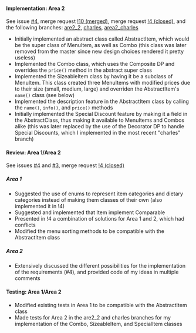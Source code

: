 #### Implementation: Area 2

See issue [#4](https://gitlab.cs.mcgill.ca/mnassif/303a7t9/-/issues/4), merge request [!10 (merged)](https://gitlab.cs.mcgill.ca/mnassif/303a7t9/-/merge_requests/10), merge request [!4 (closed)](https://gitlab.cs.mcgill.ca/mnassif/303a7t9/-/merge_requests/4), and the following branches: [are2_2](https://gitlab.cs.mcgill.ca/mnassif/303a7t9/-/tree/are2_2), [charles](https://gitlab.cs.mcgill.ca/mnassif/303a7t9/-/tree/charles), [area2_charles](https://gitlab.cs.mcgill.ca/mnassif/303a7t9/-/tree/area2_charles)


- Initially implemented an abstract class called AbstractItem, which would be the super class of MenuItem, as well as Combo (this class was later removed from the master since new design choices rendered it pretty useless)
- Implemented the Combo class, which uses the Composite DP and overrides the `price()` method in the abstract super class
- Implemented the SizeableItem class by having it be a subclass of MenuItem. This class created three MenuItems with modified prices due to their size (small, medium, large) and overriden the AbstractItem's `name()` class (see below)
- Implemented the description feature in the AbstractItem class by calling the `name()`, `info()`, and `price()` methods
- Initially implemented the Special Discount feature by making it a field in the AbstractClass, thus making it available to MenuItems and Combos alike (this was later replaced by the use of the Decorator DP to handle Special Discounts, which I implemented in the most recent "charles" branch)

#### Review: Area 1/Area 2

See issues [#4](https://gitlab.cs.mcgill.ca/mnassif/303a7t9/-/issues/4) and [#3](https://gitlab.cs.mcgill.ca/mnassif/303a7t9/-/issues/3), merge request [!4 (closed)](https://gitlab.cs.mcgill.ca/mnassif/303a7t9/-/merge_requests/4)

##### Area 1

- Suggested the use of enums to represent item categories and dietary categories instead of making them classes of their own (also implemented it in !4)
- Suggested and implemented that Item implement Comparable<Item>
- Presented in !4 a combination of solutions for Area 1 and 2, which had conflicts
- Modified the menu sorting methods to be compatible with the AbstractItem class

##### Area 2

- Extensively discussed the different possibilities for the implementation of the requirements (#4), and provided code of my ideas in multiple comments

#### Testing: Area 1/Area 2

- Modified existing tests in Area 1 to be compatible with the AbstractItem class
- Made tests for Area 2 in the are2_2 and charles branches for my implementation of the Combo, SizeableItem, and SpecialItem classes
